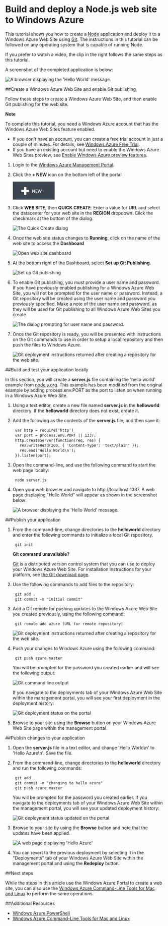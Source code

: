 <properties linkid="develop-node-create-a-website-mac" urlDisplayName="Web site" pageTitle="Create a Node.js web site on Mac - Windows Azure tutorials" metaKeywords="Azure create web site Node, Azure deploy web site Node, web site Node.js, Node web site" metaDescription="Learn how to build and deploy a Node.js web site in Windows Azure. Sample code is written in Java." metaCanonical="" disqusComments="1" umbracoNaviHide="0" />


<div chunk="../chunks/article-left-menu.md" />

# Build and deploy a Node.js web site to Windows Azure

This tutorial shows you how to create a [Node] application and deploy it to a Windows Azure Web Site using [Git]. The instructions in this tutorial can be followed on any operating system that is capable of running Node.

If you prefer to watch a video, the clip in the right follows the same steps as this tutorial.
 
A screenshot of the completed application is below:

![A browser displaying the 'Hello World' message.][helloworld-completed]

##Create a Windows Azure Web Site and enable Git publishing

Follow these steps to create a Windows Azure Web Site, and then enable Git publishing for the web site.

<div class="dev-callout"><strong>Note</strong>
<p>To complete this tutorial, you need a Windows Azure account that has the Windows Azure Web Sites feature enabled.</p>
<ul>
<li>If you don't have an account, you can create a free trial account  in just a couple of minutes. For details, see <a href="http://www.windowsazure.com/en-us/pricing/free-trial/?WT.mc_id=A7171371E" target="_blank">Windows Azure Free Trial</a>.</li>
<li>If you have an existing account but need to enable the Windows Azure Web Sites preview, see <a href="../create-a-windows-azure-account/#enable" target="_blank">Enable Windows Azure preview features</a>.</li>
</ul>
</div>

1. Login to the [Windows Azure Management Portal].

2. Click the **+ NEW** icon on the bottom left of the portal

    ![The Windows Azure Portal with the +NEW link highlighted.][portal-new-website]

3. Click **WEB SITE**, then **QUICK CREATE**. Enter a value for **URL** and select the datacenter for your web site in the **REGION** dropdown. Click the checkmark at the bottom of the dialog.

    ![The Quick Create dialog][portal-quick-create]

4. Once the web site status changes to **Running**, click on the name of the web site to access the **Dashboard**

	![Open web site dashboard][go-to-dashboard]

6. At the bottom right of the Dashboard, select **Set up Git Publishing**.

	![Set up Git publishing][setup-git-publishing]

7. To enable Git publishing, you must provide a user name and password. If you have previously enabled publishing for a Windows Azure Web Site, you will not be prompted for the user name or password. Instead, a Git repository will be created using the user name and password you previously specified. Make a note of the user name and password, as they will be used for Git publishing to all Windows Azure Web Sites you create.

	![The dialog prompting for user name and password.][portal-git-username-password]

8. Once the Git repository is ready, you will be presented with instructions on the Git commands to use in order to setup a local repository and then push the files to Windows Azure.

	![Git deployment instructions returned after creating a repository for the web site.][git-instructions]

##Build and test your application locally

In this section, you will create a **server.js** file containing the 'hello world' example from [nodejs.org]. This example has been modified from the original example by adding process.env.PORT as the port to listen on when running in a Windows Azure Web Site.

1. Using a text editor, create a new file named **server.js** in the **helloworld** directory. If the **helloworld** directory does not exist, create it.
2. Add the following as the contents of the **server.js** file, and then save it:

        var http = require('http')
        var port = process.env.PORT || 1337;
        http.createServer(function(req, res) {
          res.writeHead(200, { 'Content-Type': 'text/plain' });
          res.end('Hello World\n');
        }).listen(port);

3. Open the command-line, and use the following command to start the web page locally:

        node server.js
    <div chunk="../Chunks/install-dev-tools.md" />

4. Open your web browser and navigate to http://localhost:1337. A web page displaying "Hello World" will appear as shown in the screenshot below:

    ![A browser displaying the 'Hello World' message.][helloworld-localhost]

##Publish your application

1. From the command-line, change directories to the **helloworld** directory and enter the following commands to initialize a local Git repository. 

		git init

	<div class="dev-callout"><strong>Git command unavailable?</strong>
	<p><a href="http://git-scm.com/" target="_blank">Git</a> is a distributed version control system that you can use to deploy your Windows Azure Web Site. For installation instructions for your platform, see <a href="http://git-scm.com/download" target="_blank">the Git download page</a>.</p>
	</div>

2. Use the following commands to add files to the repository:

		git add .
		git commit -m "initial commit"

3. Add a Git remote for pushing updates to the Windows Azure Web Site you created previously, using the following command:

		git remote add azure [URL for remote repository]

    ![Git deployment instructions returned after creating a repository for the web site.][git-instructions]
 
4. Push your changes to Windows Azure using the following command:

		git push azure master

	You will be prompted for the password you created earlier and will see the following output:
	
	![Git command line output][git-push-azure]
    
	If you navigate to the deployments tab of your Windows Azure Web Site within the management portal, you will see your first deployment in the deployment history:

	![Git deployment status on the portal][git-deployments-first] 

5. Browse to your site using the **Browse** button on your Windows Azure Web Site page within the management portal.

##Publish changes to your application

1. Open the **server.js** file in a text editor, and change 'Hello World\n' to 'Hello Azure\n'. Save the file.
2. From the command-line, change directories to the **helloworld** directory and run the following commands:

		git add .
		git commit -m "changing to hello azure"
		git push azure master

	You will be prompted for the password you created earlier. If you navigate to the deployments tab of your Windows Azure Web Site within the management portal, you will see your updated deployment history:
	
	![Git deployment status updated on the portal][git-deployments-second]

3. Browse to your site by using the **Browse** button and note that the updates have been applied.

	![A web page displaying 'Hello Azure'][helloworld-completed]

4. You can revert to the previous deployment by selecting it in the "Deployments" tab of your Windows Azure Web Site within the management portal and using the **Redeploy** button.

##Next steps

While the steps in this article use the Windows Azure Portal to create a web site, you can also use the [Windows Azure Command-Line Tools for Mac and Linux] to perform the same operations.

##Additional Resources

* [Windows Azure PowerShell]
* [Windows Azure Command-Line Tools for Mac and Linux]

[Windows Azure PowerShell]: /en-us/develop/nodejs/how-to-guides/powershell-cmdlets/
[Node]: http://nodejs.org/
[nodejs.org]: http://nodejs.org/
[Git]: http://git-scm.com/
[Windows Azure Management Portal]: http://manage.windowsazure.com
[Windows Azure Command-Line Tools for Mac and Linux]: /en-us/develop/nodejs/how-to-guides/command-line-tools/

[helloworld-completed]: ../Media/helloazure.png
[helloworld-localhost]: ../Media/helloworldlocal.png
[portal-new-website]: ../../Shared/Media/plus-new.png
[portal-quick-create]: ../../Shared/Media/create-quick-website.png
[portal-website-list]: ../Media/list-of-websites.png
[portal-git-username-password]: ../../Shared/Media/git-deployment-credentials.png
[git-instructions]: ../../Shared/Media/git_instructions.png
[git-push-azure]: ../Media/git_push_azure.png
[git-deployments-first]: ../Media/git_deployments_first.png
[git-deployments-second]: ../Media/git_deployments_second.png
[portal-website-stop-delete]: ../../Shared/Media/stop-delete-icons.png
[setup-git-publishing]: ../../Shared/Media/setup_git_publishing.png
[go-to-dashboard]: ../../Shared/Media/go_to_dashboard.png